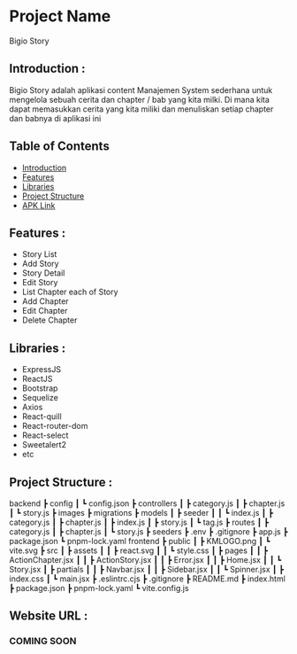 # Project Name
Bigio Story

## <a name="introduction"></a> Introduction :
Bigio Story adalah aplikasi content Manajemen System sederhana untuk mengelola sebuah cerita dan chapter / bab yang kita milki. Di mana kita dapat memasukkan cerita yang kita miliki dan menuliskan setiap chapter dan babnya di aplikasi ini 

## Table of Contents

- [Introduction](#introduction)
- [Features](#features)
- [Libraries](#libraries)
- [Project Structure](#project-structures)
- [APK Link](#apk-link)

## <a name="features"></a> Features :
- Story List
- Add Story
- Story Detail
- Edit Story
- List Chapter each of Story
- Add Chapter 
- Edit Chapter 
- Delete Chapter


## <a name="libraries"></a> Libraries :
- ExpressJS
- ReactJS
- Bootstrap
- Sequelize
- Axios
- React-quill
- React-router-dom
- React-select
- Sweetalert2
- etc

## <a name="project-structures"></a> Project Structure :
backend
 ┣ config
 ┃ ┗ config.json
 ┣ controllers
 ┃ ┣ category.js
 ┃ ┣ chapter.js
 ┃ ┗ story.js
 ┣ images
 ┣ migrations
 ┣ models
 ┃ ┣ seeder
 ┃ ┃ ┗ index.js
 ┃ ┣ category.js
 ┃ ┣ chapter.js
 ┃ ┣ index.js
 ┃ ┣ story.js
 ┃ ┗ tag.js
 ┣ routes
 ┃ ┣ category.js
 ┃ ┣ chapter.js
 ┃ ┗ story.js
 ┣ seeders
 ┣ .env
 ┣ .gitignore
 ┣ app.js
 ┣ package.json
 ┗ pnpm-lock.yaml
frontend
 ┣ public
 ┃ ┣ KMLOGO.png
 ┃ ┗ vite.svg
 ┣ src
 ┃ ┣ assets
 ┃ ┃ ┣ react.svg
 ┃ ┃ ┗ style.css
 ┃ ┣ pages
 ┃ ┃ ┣ ActionChapter.jsx
 ┃ ┃ ┣ ActionStory.jsx
 ┃ ┃ ┣ Error.jsx
 ┃ ┃ ┣ Home.jsx
 ┃ ┃ ┗ Story.jsx
 ┃ ┣ partials
 ┃ ┃ ┣ Navbar.jsx
 ┃ ┃ ┣ Sidebar.jsx
 ┃ ┃ ┗ Spinner.jsx
 ┃ ┣ index.css
 ┃ ┗ main.jsx
 ┣ .eslintrc.cjs
 ┣ .gitignore
 ┣ README.md
 ┣ index.html
 ┣ package.json
 ┣ pnpm-lock.yaml
 ┗ vite.config.js

## <a name="apk-link"></a> Website URL :
### COMING SOON
